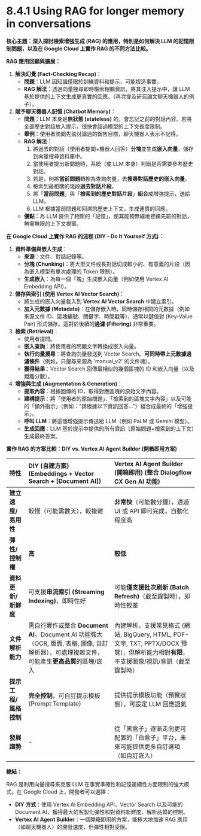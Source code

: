 # 8.4.1 Using RAG for longer memory in conversations

**核心主題：深入探討檢索增強生成 (RAG) 的應用，特別是如何解決 LLM 的記憶限制問題，以及在 Google Cloud 上實作 RAG 的不同方法比較。**

**RAG 應用回顧與擴展：**

1. **解決幻覺 (Fact-Checking Recap)**：
    - **問題**：LLM 因知識僅限於訓練資料和提示，可能捏造事實。
    - **RAG 解法**：透過向量搜尋即時檢索相關資訊，將其注入提示中，讓 LLM 基於提供的上下文生成更真實的回應。（再次提及研究論文聊天機器人的例子）。
2. **賦予聊天機器人記憶 (Chatbot Memory)**：
    - **問題**：LLM 本身是**無狀態 (stateless)** 的，會忘記之前的對話內容。若將全部歷史對話放入提示，很快會超過模型的上下文長度限制。
    - **舉例**：使用者詢問先前討論過的銷售目標，聊天機器人表示不記得。
    - **RAG 解法**：
        1. 將過去的對話（使用者提問+機器人回答）**分塊**並生成**嵌入向量**，儲存到向量搜尋資料庫中。
        2. 當使用者提出新問題時，系統（或 LLM 本身）判斷是否需要參考歷史對話。
        3. 若是，則將**當前問題**轉換為查詢向量，去**搜尋對話歷史的嵌入向量**。
        4. 檢索到最相關的幾段**過去對話片段**。
        5. 將「**當前問題**」與「**檢索到的歷史對話片段**」**組合**成增強提示，送給 LLM。
        6. LLM 根據當前問題和回溯的歷史上下文，生成連貫的回應。
    - **優點**：為 LLM 提供了相關的「記憶」，使其能夠無縫地接續先前的對話，無需無限的上下文視窗。

**在 Google Cloud 上實作 RAG 的流程 (DIY - Do It Yourself 方式)：**

1. **資料準備與嵌入生成**：
    - **來源**：文件、對話記錄等。
    - **分塊 (Chunking)**：將大型文件或長對話切成較小的、有意義的片段（因為嵌入模型有單次處理的 Token 限制）。
    - **生成嵌入**：為每一個「塊」生成嵌入向量（例如使用 Vertex AI Embedding API）。
2. **儲存與索引 (使用 Vertex AI Vector Search)**：
    - 將生成的嵌入向量載入到 **Vertex AI Vector Search** 中建立索引。
    - **加入元數據 (Metadata)**：在儲存嵌入時，同時儲存相關的元數據（例如來源文件 ID、區塊編號、關鍵字、時間戳等），通常以鍵值對 (Key-Value Pair) 形式儲存。這對於後續的**過濾 (Filtering)** 非常重要。
3. **檢索 (Retrieval)**：
    - 使用者提問。
    - **嵌入查詢**：將使用者的問題文字轉換成嵌入向量。
    - **執行向量搜尋**：將查詢向量發送到 Vector Search。**可同時帶上元數據過濾條件**（例如，只搜尋來源為 'manual_v2' 的文件塊）。
    - **獲得結果**：Vector Search 回傳最相似的幾個區塊的 ID 和嵌入向量（以及距離分數）。
4. **增強與生成 (Augmentation & Generation)**：
    - **提取內容**：根據回傳的 ID，取得對應區塊的原始文字內容。
    - **建構提示**：將「使用者的原始問題」、「檢索到的區塊文字內容」以及可能的「額外指示」（例如："請根據以下資訊回答..."）組合成最終的「增強提示」。
    - **呼叫 LLM**：將這個增強提示傳送給 LLM（例如 PaLM 或 Gemini 模型）。
    - **生成回應**：LLM 基於提示中提供的所有資訊（原始問題+檢索到的上下文）生成最終答案。

**實作 RAG 的方案比較：DIY vs. Vertex AI Agent Builder (開箱即用方案)**

| 特性            | DIY (自建方案) (Embeddings + Vector Search + [Document AI])                                      | Vertex AI Agent Builder (開箱即用) (整合 Dialogflow CX Gen AI 功能)                                  |
| :------------ | :------------------------------------------------------------------------------------------- | :------------------------------------------------------------------------------------------- |
| **建立速度/易用性**  | 較慢（可能需數天），較複雜                                                                                | **非常快**（可能數分鐘），透過 UI 或 API 即可完成，自動化程度高                                                       |
| **彈性/控制權**    | **高**                                                                                        | **較低**                                                                                       |
| **資料更新/新鮮度**  | 可支援**串流索引 (Streaming Indexing)**，即時性好                                                        | 可能**僅支援批次刷新 (Batch Refresh)**（截至錄製時），即時性較差                                                   |
| **文件解析能力**    | 需自行實作或整合 **Document AI**。Document AI 功能強大（OCR, 版面, 表格, 圖像, 自訂解析器），可處理複雜文件，可能產生**更高品質**的區塊/嵌入 | 內建解析，支援常見格式 (網站, BigQuery, HTML, PDF-文字, TXT; PPTX/DOCX 預覽)，但解析能力相對**有限**，不支援圖像/視訊/音訊（截至錄製時） |
| **提示工程/風格控制** | **完全控制**，可自訂提示模板 (Prompt Template)                                                           | 提供提示模板功能（預覽狀態），可設定 LLM 回應語氣                                                                  |
| **發展趨勢**      | -                                                                                            | 從「黑盒子」逐漸走向更可配置的「白盒子」平台，未來可能提供更多自訂選項（如自訂嵌入）                                                   |

**總結：**

RAG 是利用向量搜尋來克服 LLM 在事實準確性和記憶連續性方面限制的強大模式。在 Google Cloud 上，開發者可以選擇：

- **DIY 方式**：使用 Vertex AI Embedding API、Vector Search 以及可能的 Document AI，獲得最大的客製化彈性和對資料新鮮度、解析品質的控制。
- **Vertex AI Agent Builder**：一個開箱即用的方案，能極大地加速 RAG 應用（如聊天機器人）的開發速度，但彈性相對受限。